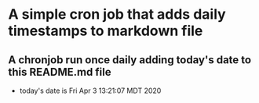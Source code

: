 A simple cron job that adds daily timestamps to markdown file
============================================================
## A chronjob run once daily adding today's date to this README.md file
* today's date is Fri Apr  3 13:21:07 MDT 2020
